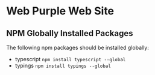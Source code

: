 Web Purple Web Site
============

NPM Globally Installed Packages
------------

The following npm packages should be installed globally:
* typescript ```npm install typescript --global```
* typings ```npm install typings --global```
